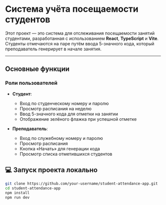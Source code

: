 # Система учёта посещаемости студентов

Этот проект — это система для отслеживания посещаемости занятий студентами, разработанная с использованием **React**, **TypeScript** и **Vite**. Студенты отмечаются на паре путём ввода 5-значного кода, который преподаватель генерирует в начале занятия.

---

## Основные функции

### Роли пользователей

- **Студент**:
  - Вход по студенческому номеру и паролю
  - Просмотр расписания на неделю
  - Ввод 5-значного кода для отметки на занятии
  - Отображение зелёного флажка при успешной отметке

- **Преподаватель**:
  - Вход по служебному номеру и паролю
  - Просмотр расписания
  - Кнопка «Начать» для генерации кода
  - Просмотр списка отметившихся студентов

## 💻 Запуск проекта локально

```bash
git clone https://github.com/your-username/student-attendance-app.git
cd student-attendance-app
npm install
npm run dev
